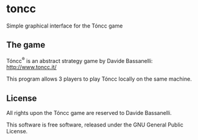 toncc
=====

Simple graphical interface for the Tóncc game 

The game
--------------------------------
Tóncc<sup>®</sup> is an abstract strategy game by Davide Bassanelli: <a>http://www.toncc.it/</a>

This program allows 3 players to play Tóncc locally on the same machine.

License
--------------------------------
All rights upon the Tóncc game are reserved to Davide Bassanelli.

This software is free software, released under the GNU General Public License.

